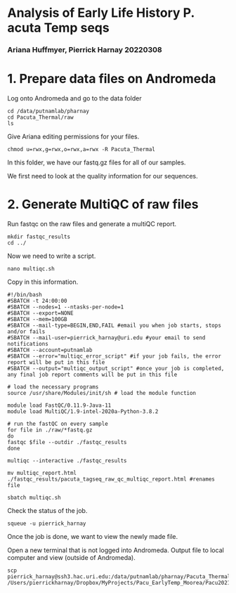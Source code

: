 # Analysis of Early Life History P. acuta Temp seqs   

### Ariana Huffmyer, Pierrick Harnay 20220308 


# 1. Prepare data files on Andromeda  

Log onto Andromeda and go to the data folder 
 

```
cd /data/putnamlab/pharnay
cd Pacuta_Thermal/raw
ls 
```

Give Ariana editing permissions for your files.  

```
chmod u=rwx,g=rwx,o=rwx,a=rwx -R Pacuta_Thermal
```

In this folder, we have our fastq.gz files for all of our samples.  

We first need to look at the quality information for our sequences.  

# 2. Generate MultiQC of raw files   

Run fastqc on the raw files and generate a multiQC report.  

```
mkdir fastqc_results 
cd ../ 
```

Now we need to write a script.  

``` 
nano multiqc.sh
```

Copy in this information.  

```
#!/bin/bash
#SBATCH -t 24:00:00
#SBATCH --nodes=1 --ntasks-per-node=1
#SBATCH --export=NONE
#SBATCH --mem=100GB
#SBATCH --mail-type=BEGIN,END,FAIL #email you when job starts, stops and/or fails
#SBATCH --mail-user=pierrick_harnay@uri.edu #your email to send notifications
#SBATCH --account=putnamlab                  
#SBATCH --error="multiqc_error_script" #if your job fails, the error report will be put in this file
#SBATCH --output="multiqc_output_script" #once your job is completed, any final job report comments will be put in this file

# load the necessary programs
source /usr/share/Modules/init/sh # load the module function

module load FastQC/0.11.9-Java-11
module load MultiQC/1.9-intel-2020a-Python-3.8.2

# run the fastQC on every sample
for file in ./raw/*fastq.gz
do
fastqc $file --outdir ./fastqc_results         
done

multiqc --interactive ./fastqc_results  

mv multiqc_report.html ./fastqc_results/pacuta_tagseq_raw_qc_multiqc_report.html #renames file
```

```
sbatch multiqc.sh
``` 

Check the status of the job.  

```
squeue -u pierrick_harnay
```

Once the job is done, we want to view the newly made file. 

Open a new terminal that is not logged into Andromeda. Output file to local computer and view (outside of Andromeda).  

```
scp pierrick_harnay@ssh3.hac.uri.edu:/data/putnamlab/pharnay/Pacuta_Thermal/fastqc_results/pacuta_tagseq_raw_qc_multiqc_report.html /Users/pierrickharnay/Dropbox/MyProjects/Pacu_EarlyTemp_Moorea/Pacu2021/Output
```
